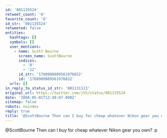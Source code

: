 ```yaml
---
id: '801135524'
retweet_count: '0'
favorite_count: '0'
id_str: '801135524'
retweeted: false
entities:
  hashtags: []
  symbols: []
  user_mentions:
    - name: Scott Bourne
      screen_name: ScottBourne
      indices:
        - '0'
        - '12'
      id_str: '1760980889561976832'
      id: '1760980889561976832'
  urls: []
in_reply_to_status_id_str: '801131113'
original_url: https://twitter.com/jth/status/801135524
date: '2008-05-01T12:49:07.000Z'
sitemap: false
robots: noindex
reply: true
title: '@ScottBourne Then can I buy for cheap whatever Nikon gear you own? :p'
---
```


@ScottBourne Then can I buy for cheap whatever Nikon gear you own? :p